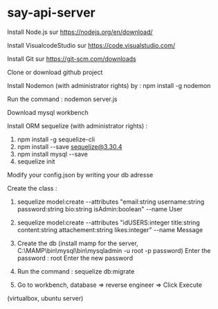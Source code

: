 # say-api-server 

Install Node.js sur https://nodejs.org/en/download/ 

Install VisualcodeStudio sur https://code.visualstudio.com/  

Install Git sur https://git-scm.com/downloads

Clone or download github project 

Install Nodemon (with administrator rights) by :  npm install -g nodemon

Run the command : nodemon server.js

Download mysql workbench 

Install ORM sequelize (with administrator rights) : 
  
  1) npm install -g sequelize-cli
  2) npm install --save sequelize@3.30.4
  3) npm install mysql --save
  4) sequelize init

Modify your config.json by writing your db adresse

Create the class  : 

1) sequelize model:create --attributes "email:string username:string password:string bio:string isAdmin:boolean" --name User

2) sequelize model:create --attributes "idUSERS:integer title:string content:string attachement:string likes:integer" --name Message

3) Create the db (install mamp for the server, C:\MAMP\bin\mysql\bin\mysqladmin -u root -p password)
   Enter the password : root
   Enter the new password

4) Run the command : sequelize db:migrate

5) Go to workbench, database => reverse engineer => Click Execute

(virtualbox, ubuntu server)


  

